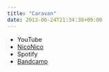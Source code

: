 ```yaml
---
title: "Caravan"
date: 2013-06-24T21:34:38+09:00
---
```


- YouTube
- [NicoNico](https://nico.ms/sm21196084)
- Spotify
- [Bandcamp](https://mikirihasshap.bandcamp.com/track/caravan)

